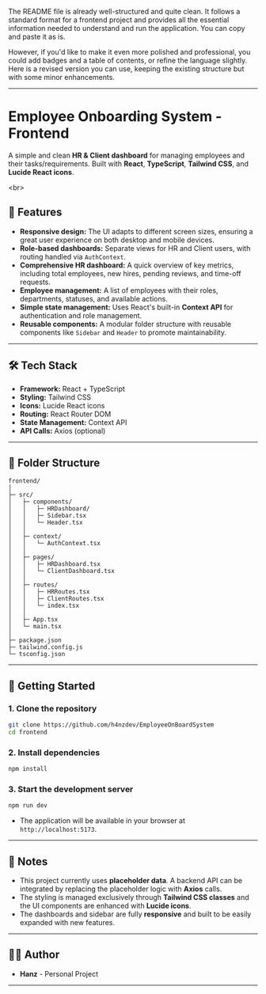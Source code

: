 The README file is already well-structured and quite clean. It follows a standard format for a frontend project and provides all the essential information needed to understand and run the application. You can copy and paste it as is.

However, if you'd like to make it even more polished and professional, you could add badges and a table of contents, or refine the language slightly. Here is a revised version you can use, keeping the existing structure but with some minor enhancements.

-----

# Employee Onboarding System - Frontend

A simple and clean **HR & Client dashboard** for managing employees and their tasks/requirements. Built with **React**, **TypeScript**, **Tailwind CSS**, and **Lucide React icons**.

\<br\>

## 🚀 Features

  * **Responsive design:** The UI adapts to different screen sizes, ensuring a great user experience on both desktop and mobile devices.
  * **Role-based dashboards:** Separate views for HR and Client users, with routing handled via `AuthContext`.
  * **Comprehensive HR dashboard:** A quick overview of key metrics, including total employees, new hires, pending reviews, and time-off requests.
  * **Employee management:** A list of employees with their roles, departments, statuses, and available actions.
  * **Simple state management:** Uses React's built-in **Context API** for authentication and role management.
  * **Reusable components:** A modular folder structure with reusable components like `Sidebar` and `Header` to promote maintainability.

-----

## 🛠️ Tech Stack

  * **Framework:** React + TypeScript
  * **Styling:** Tailwind CSS
  * **Icons:** Lucide React icons
  * **Routing:** React Router DOM
  * **State Management:** Context API
  * **API Calls:** Axios (optional)

-----

## 📁 Folder Structure

```
frontend/
│
├─ src/
│   ├─ components/
│   │   ├─ HRDashboard/
│   │   ├─ Sidebar.tsx
│   │   └─ Header.tsx
│   │
│   ├─ context/
│   │   └─ AuthContext.tsx
│   │
│   ├─ pages/
│   │   ├─ HRDashboard.tsx
│   │   └─ ClientDashboard.tsx
│   │
│   ├─ routes/
│   │   ├─ HRRoutes.tsx
│   │   ├─ ClientRoutes.tsx
│   │   └─ index.tsx
│   │
│   ├─ App.tsx
│   └─ main.tsx
│
├─ package.json
├─ tailwind.config.js
└─ tsconfig.json

```

-----

## 🚀 Getting Started

### 1\. Clone the repository

```bash
git clone https://github.com/h4nzdev/EmployeeOnBoardSystem
cd frontend
```

### 2\. Install dependencies

```bash
npm install
```

### 3\. Start the development server

```bash
npm run dev
```

  * The application will be available in your browser at `http://localhost:5173`.

-----

## 📝 Notes

  * This project currently uses **placeholder data**. A backend API can be integrated by replacing the placeholder logic with **Axios** calls.
  * The styling is managed exclusively through **Tailwind CSS classes** and the UI components are enhanced with **Lucide icons**.
  * The dashboards and sidebar are fully **responsive** and built to be easily expanded with new features.

-----

## 👨‍💻 Author

  * **Hanz** - Personal Project

-----
